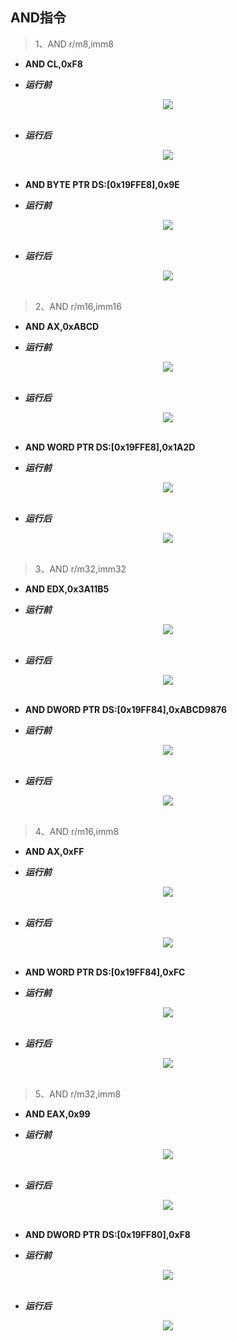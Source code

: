 ## AND指令

> 1、AND r/m8,imm8
- **AND CL,0xF8**
* ***运行前***
<div align="center"> <img src="../../images/and//_1_and_r8_imm8.png" width=""/> </div><br>

* ***运行后***
<div align="center"> <img src="../../images/and//_2_and_r8_imm8.png" width=""/> </div><br> 

- **AND BYTE PTR DS:[0x19FFE8],0x9E**
* ***运行前***
<div align="center"> <img src="../../images/and//_3_and_m8_imm8.png" width=""/> </div><br>

* ***运行后***
<div align="center"> <img src="../../images/and//_4_and_m8_imm8.png" width=""/> </div><br>

> 2、AND r/m16,imm16
- **AND AX,0xABCD**
* ***运行前***
<div align="center"> <img src="../../images/and//_5_and_r16_imm16.png" width=""/> </div><br>

* ***运行后***
<div align="center"> <img src="../../images/and//_6_and_r16_imm16.png" width=""/> </div><br> 

- **AND WORD PTR DS:[0x19FFE8],0x1A2D**
* ***运行前***
<div align="center"> <img src="../../images/and//_7_and_m16_imm16.png" width=""/> </div><br>

* ***运行后***
<div align="center"> <img src="../../images/and//_8_and_m16_imm16.png" width=""/> </div><br>

> 3、AND r/m32,imm32
- **AND EDX,0x3A11B5**
* ***运行前***
<div align="center"> <img src="../../images/and//_9_and_r32_imm32.png" width=""/> </div><br>

* ***运行后***
<div align="center"> <img src="../../images/and//_10_and_r32_imm32.png" width=""/> </div><br> 

- **AND DWORD PTR DS:[0x19FF84],0xABCD9876**
* ***运行前***
<div align="center"> <img src="../../images/and//_11_and_m32_imm32.png" width=""/> </div><br>

* ***运行后***
<div align="center"> <img src="../../images/and//_12_and_m32_imm32.png" width=""/> </div><br>

> 4、AND r/m16,imm8
- **AND AX,0xFF**
* ***运行前***
<div align="center"> <img src="../../images/and//_13_and_r16_imm8.png" width=""/> </div><br>

* ***运行后***
<div align="center"> <img src="../../images/and//_14_and_r16_imm8.png" width=""/> </div><br> 

- **AND WORD PTR DS:[0x19FF84],0xFC**
* ***运行前***
<div align="center"> <img src="../../images/and//_15_and_m16_imm8.png" width=""/> </div><br>

* ***运行后***
<div align="center"> <img src="../../images/and//_16_and_m16_imm8.png" width=""/> </div><br>

> 5、AND r/m32,imm8
- **AND EAX,0x99**
* ***运行前***
<div align="center"> <img src="../../images/and//_17_and_r32_imm8.png" width=""/> </div><br>

* ***运行后***
<div align="center"> <img src="../../images/and//_18_and_r32_imm8.png" width=""/> </div><br> 

- **AND DWORD PTR DS:[0x19FF80],0xF8**
* ***运行前***
<div align="center"> <img src="../../images/and//_19_and_m32_imm8.png" width=""/> </div><br>

* ***运行后***
<div align="center"> <img src="../../images/and//_20_and_m32_imm8.png" width=""/> </div><br>